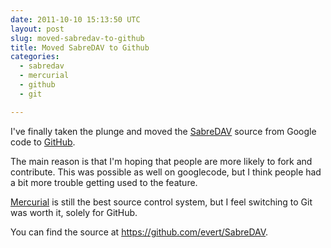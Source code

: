 ```yaml
---
date: 2011-10-10 15:13:50 UTC
layout: post
slug: moved-sabredav-to-github
title: Moved SabreDAV to Github
categories:
  - sabredav
  - mercurial
  - github
  - git

---
```

<p>I've finally taken the plunge and moved the <a href="http://code.google.com/p/sabredav/">SabreDAV</a> source from Google code to <a href="https://github.com/evert/SabreDAV">GitHub</a>.</p>

<p>The main reason is that I'm hoping that people are more likely to fork and contribute. This was possible as well on googlecode, but I think people had a bit more trouble getting used to the feature.</p>

<p><a href="http://mercurial.selenic.com/">Mercurial</a> is still the best source control system, but I feel switching to Git was worth it, solely for GitHub.</p>

<p>You can find the source at <a href="https://github.com/evert/SabreDAV">https://github.com/evert/SabreDAV</a>.</p>